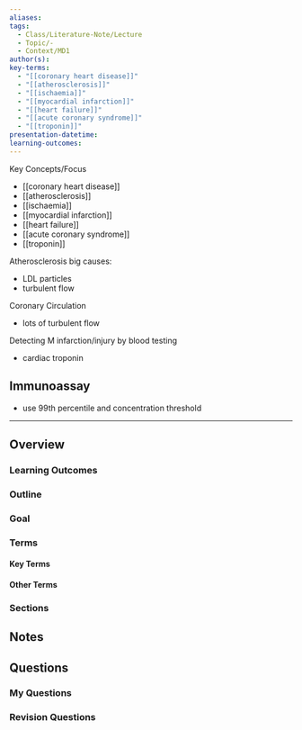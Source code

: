 ```yaml
---
aliases: 
tags:
  - Class/Literature-Note/Lecture
  - Topic/-
  - Context/MD1
author(s): 
key-terms:
  - "[[coronary heart disease]]"
  - "[[atherosclerosis]]"
  - "[[ischaemia]]"
  - "[[myocardial infarction]]"
  - "[[heart failure]]"
  - "[[acute coronary syndrome]]"
  - "[[troponin]]"
presentation-datetime: 
learning-outcomes:
---
```


Key Concepts/Focus
- [[coronary heart disease]]
- [[atherosclerosis]]
- [[ischaemia]]
- [[myocardial infarction]]
- [[heart failure]]
- [[acute coronary syndrome]]
- [[troponin]]


Atherosclerosis
big causes:
- LDL particles
- turbulent flow

Coronary Circulation
- lots of turbulent flow


Detecting M infarction/injury by blood testing
- cardiac troponin


## Immunoassay
- use 99th percentile and concentration threshold


---
## Overview
### Learning Outcomes

### Outline

### Goal

### Terms
#### Key Terms

#### Other Terms

### Sections


## Notes


## Questions

### My Questions
### Revision Questions




